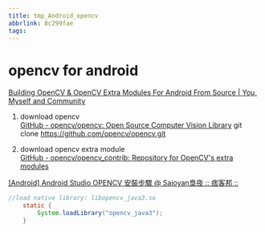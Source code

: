 ```yaml
---
title: tmp_Android_opencv
abbrlink: 8c299fae
tags:
---
```

opencv for android
===
[Building OpenCV & OpenCV Extra Modules For Android From Source \| You, Myself and Community](https://zami0xzami.wordpress.com/2016/03/17/building-opencv-for-android-from-source/)

1. download opencv  
[GitHub - opencv/opencv: Open Source Computer Vision Library](https://github.com/opencv/opencv)
git clone https://github.com/opencv/opencv.git

2. download opencv extra module  
[GitHub - opencv/opencv_contrib: Repository for OpenCV's extra modules](https://github.com/opencv/opencv_contrib)


[[Android] Android Studio OPENCV 安裝步驟 @ Saioyan梟夜 :: 痞客邦 ::](http://kk665403.pixnet.net/blog/post/403248824-%5Bandroid%5D-android-studio-opencv-%E5%AE%89%E8%A3%9D%E6%AD%A5%E9%A9%9F)

```java
//load native library: libopencv_java3.so
    static {
        System.loadLibrary("opencv_java3");
    }
```